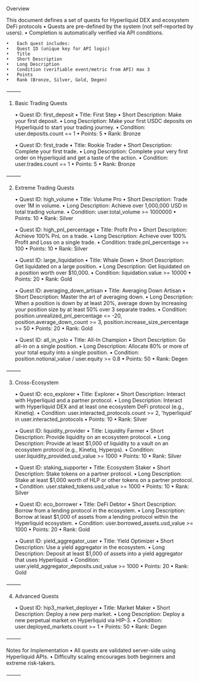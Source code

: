 Overview

This document defines a set of quests for Hyperliquid DEX and ecosystem DeFi protocols
	•	Quests are pre-defined by the system (not self-reported by users).
	•	Completion is automatically verified via API conditions.

	•	Each quest includes:
	•	Quest ID (unique key for API logic)
	•	Title
	•	Short Description
	•	Long Description
    •	Condition (verifiable event/metric from API) max 3
	•	Points
	•	Rank (Bronze, Silver, Gold, Degen)

⸻

1. Basic Trading Quests

	•	Quest ID: first_deposit
	•	Title: First Step
	•	Short Description: Make your first deposit.
	•	Long Description: Make your first USDC deposits on Hyperliquid to start your trading journey.
    •	Condition: user.deposits.count == 1
	•	Points: 5
	•	Rank: Bronze

	•	Quest ID: first_trade
	•	Title: Rookie Trader
	•	Short Description: Complete your first trade.
	•	Long Description: Complete your very first order on Hyperliquid and get a taste of the action.
    •	Condition: user.trades.count == 1
	•	Points: 5
	•	Rank: Bronze

⸻

2. Extreme Trading Quests

	•	Quest ID: high_volume
	•	Title: Volume Pro
	•	Short Description: Trade over 1M in volume.
	•	Long Description: Achieve over 1,000,000 USD in total trading volume.
    •	Condition: user.total_volume >= 1000000
	•	Points: 10
	•	Rank: Silver

	•	Quest ID: high_pnl_percentage
	•	Title: Profit Pro
	•	Short Description: Achieve 100% PnL on a trade.
	•	Long Description: Achieve over 100% Profit and Loss on a single trade.
    •	Condition: trade.pnl_percentage >= 100
	•	Points: 10
	•	Rank: Silver

	•	Quest ID: large_liquidation
	•	Title: Whale Down
	•	Short Description: Get liquidated on a large position.
	•	Long Description: Get liquidated on a position worth over $10,000.
    •	Condition: liquidation.value >= 10000
	•	Points: 20
	•	Rank: Gold

	•	Quest ID: averaging_down_artisan
	•	Title: Averaging Down Artisan
	•	Short Description: Master the art of averaging down.
	•	Long Description: When a position is down by at least 20%, average down by increasing your position size by at least 50% over 3 separate trades.
    •	Condition: position.unrealized_pnl_percentage <= -20, position.average_down_count >= 3, position.increase_size_percentage >= 50
	•	Points: 20
	•	Rank: Gold

	•	Quest ID: all_in_yolo
	•	Title: All-In Champion
	•	Short Description: Go all-in on a single position.
	•	Long Description: Allocate 80% or more of your total equity into a single position.
    •	Condition: position.notional_value / user.equity >= 0.8
	•	Points: 50
	•	Rank: Degen

⸻

3. Cross-Ecosystem

	•	Quest ID: eco_explorer
	•	Title: Explorer
	•	Short Description: Interact with Hyperliquid and a partner protocol.
	•	Long Description: Interact with Hyperliquid DEX and at least one ecosystem DeFi protocol (e.g., Kinetiq).
    •	Condition: user.interacted_protocols.count >= 2, 'hyperliquid' in user.interacted_protocols
	•	Points: 10
	•	Rank: Silver

	•	Quest ID: liquidity_provider
	•	Title: Liquidity Farmer
	•	Short Description: Provide liquidity on an ecosystem protocol.
	•	Long Description: Provide at least $1,000 of liquidity to a vault on an ecosystem protocol (e.g., Kinetiq, Hyperps).
    •	Condition: user.liquidity_provided.usd_value >= 1000
	•	Points: 10
	•	Rank: Silver

	•	Quest ID: staking_supporter
	•	Title: Ecosystem Staker
	•	Short Description: Stake tokens on a partner protocol.
	•	Long Description: Stake at least $1,000 worth of HLP or other tokens on a partner protocol.
    •	Condition: user.staked_tokens.usd_value >= 1000
	•	Points: 10
	•	Rank: Silver

	•	Quest ID: eco_borrower
	•	Title: DeFi Debtor
	•	Short Description: Borrow from a lending protocol in the ecosystem.
	•	Long Description: Borrow at least $1,000 of assets from a lending protocol within the Hyperliquid ecosystem.
    •	Condition: user.borrowed_assets.usd_value >= 1000
	•	Points: 20
	•	Rank: Gold

	•	Quest ID: yield_aggregator_user
	•	Title: Yield Optimizer
	•	Short Description: Use a yield aggregator in the ecosystem.
	•	Long Description: Deposit at least $1,000 of assets into a yield aggregator that uses Hyperliquid.
    •	Condition: user.yield_aggregator_deposits.usd_value >= 1000
	•	Points: 20
	•	Rank: Gold

⸻

4. Advanced Quests

	•	Quest ID: hip3_market_deployer
	•	Title: Market Maker
	•	Short Description: Deploy a new perp market.
	•	Long Description: Deploy a new perpetual market on Hyperliquid via HIP-3.
    •	Condition: user.deployed_markets.count >= 1
	•	Points: 50
	•	Rank: Degen

⸻

Notes for Implementation
	•	All quests are validated server-side using Hyperliquid APIs.
	•	Difficulty scaling encourages both beginners and extreme risk-takers.

⸻